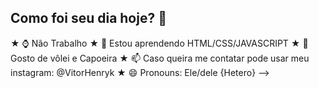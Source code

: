 ## Como foi seu dia hoje? 🌟

★ ⌚ Não Trabalho
★ 📝 Estou aprendendo HTML/CSS/JAVASCRIPT
★ 🏐 Gosto de vôlei e Capoeira
★ 📫 Caso queira me contatar pode usar meu instagram: @VitorHenryk
★ 😄 Pronouns: Ele/dele {Hetero}
-->

<img src="https://img.freepik.com/fotos-premium/um-gato-olhando-as-estrelas-no-ceu_256339-5084.jpg" alt="">
